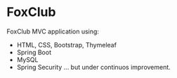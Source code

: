 # FoxClub

FoxClub MVC application using:
 - HTML, CSS, Bootstrap, Thymeleaf
 - Spring Boot
 - MySQL
 - Spring Security
 ... but under continuos improvement.
